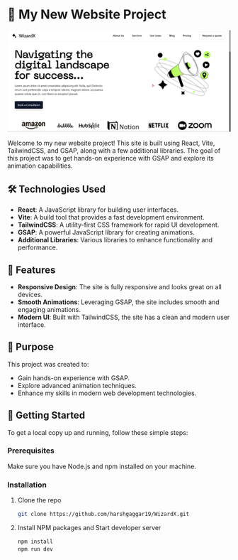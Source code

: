 # 🚀 My New Website Project

![Home Page](public/WizardX_LandingPage.png)

Welcome to my new website project! This site is built using React, Vite, TailwindCSS, and GSAP, along with a few additional libraries. The goal of this project was to get hands-on experience with GSAP and explore its animation capabilities.

## 🛠️ Technologies Used

- **React**: A JavaScript library for building user interfaces.
- **Vite**: A build tool that provides a fast development environment.
- **TailwindCSS**: A utility-first CSS framework for rapid UI development.
- **GSAP**: A powerful JavaScript library for creating animations.
- **Additional Libraries**: Various libraries to enhance functionality and performance.

## 🌟 Features

- **Responsive Design**: The site is fully responsive and looks great on all devices.
- **Smooth Animations**: Leveraging GSAP, the site includes smooth and engaging animations.
- **Modern UI**: Built with TailwindCSS, the site has a clean and modern user interface.

## 🎯 Purpose

This project was created to:
- Gain hands-on experience with GSAP.
- Explore advanced animation techniques.
- Enhance my skills in modern web development technologies.

## 🚀 Getting Started

To get a local copy up and running, follow these simple steps:

### Prerequisites

Make sure you have Node.js and npm installed on your machine.

### Installation

1. Clone the repo
   ```sh
   git clone https://github.com/harshgaggar19/WizardX.git

2. Install NPM packages and Start developer server
   ```sh
   npm install
   npm run dev
    
